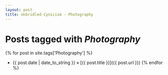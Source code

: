 ```yaml
---
layout: post
title: Unbridled Cynicism - Photography
---
```


# Posts tagged with *Photography*

{% for post in site.tags['Photography'] %}
* <span class="datestamp">{{ post.date | date_to_string }}</span> &raquo; [{{ post.title }}]({{ post.url }})
{% endfor %}
